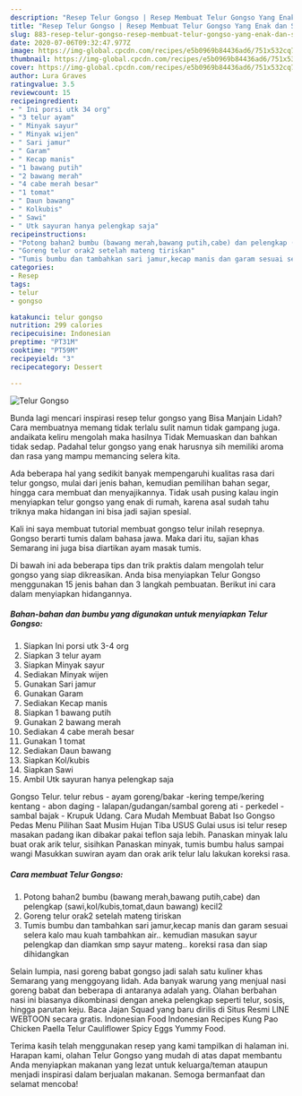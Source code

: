 ```yaml
---
description: "Resep Telur Gongso | Resep Membuat Telur Gongso Yang Enak dan Simpel"
title: "Resep Telur Gongso | Resep Membuat Telur Gongso Yang Enak dan Simpel"
slug: 883-resep-telur-gongso-resep-membuat-telur-gongso-yang-enak-dan-simpel
date: 2020-07-06T09:32:47.977Z
image: https://img-global.cpcdn.com/recipes/e5b0969b84436ad6/751x532cq70/telur-gongso-foto-resep-utama.jpg
thumbnail: https://img-global.cpcdn.com/recipes/e5b0969b84436ad6/751x532cq70/telur-gongso-foto-resep-utama.jpg
cover: https://img-global.cpcdn.com/recipes/e5b0969b84436ad6/751x532cq70/telur-gongso-foto-resep-utama.jpg
author: Lura Graves
ratingvalue: 3.5
reviewcount: 15
recipeingredient:
- " Ini porsi utk 34 org"
- "3 telur ayam"
- " Minyak sayur"
- " Minyak wijen"
- " Sari jamur"
- " Garam"
- " Kecap manis"
- "1 bawang putih"
- "2 bawang merah"
- "4 cabe merah besar"
- "1 tomat"
- " Daun bawang"
- " Kolkubis"
- " Sawi"
- " Utk sayuran hanya pelengkap saja"
recipeinstructions:
- "Potong bahan2 bumbu (bawang merah,bawang putih,cabe) dan pelengkap (sawi,kol/kubis,tomat,daun bawang) kecil2"
- "Goreng telur orak2 setelah mateng tiriskan"
- "Tumis bumbu dan tambahkan sari jamur,kecap manis dan garam sesuai selera kalo mau kuah tambahkan air.. kemudian masukan sayur pelengkap dan diamkan smp sayur mateng.. koreksi rasa dan siap dihidangkan"
categories:
- Resep
tags:
- telur
- gongso

katakunci: telur gongso 
nutrition: 299 calories
recipecuisine: Indonesian
preptime: "PT31M"
cooktime: "PT59M"
recipeyield: "3"
recipecategory: Dessert

---
```



![Telur Gongso](https://img-global.cpcdn.com/recipes/e5b0969b84436ad6/751x532cq70/telur-gongso-foto-resep-utama.jpg)

Bunda lagi mencari inspirasi resep telur gongso yang Bisa Manjain Lidah? Cara membuatnya memang tidak terlalu sulit namun tidak gampang juga. andaikata keliru mengolah maka hasilnya Tidak Memuaskan dan bahkan tidak sedap. Padahal telur gongso yang enak harusnya sih memiliki aroma dan rasa yang mampu memancing selera kita.

Ada beberapa hal yang sedikit banyak mempengaruhi kualitas rasa dari telur gongso, mulai dari jenis bahan, kemudian pemilihan bahan segar, hingga cara membuat dan menyajikannya. Tidak usah pusing kalau ingin menyiapkan telur gongso yang enak di rumah, karena asal sudah tahu triknya maka hidangan ini bisa jadi sajian spesial.

Kali ini saya membuat tutorial membuat gongso telur inilah resepnya. Gongso berarti tumis dalam bahasa jawa. Maka dari itu, sajian khas Semarang ini juga bisa diartikan ayam masak tumis.


Di bawah ini ada beberapa tips dan trik praktis dalam mengolah telur gongso yang siap dikreasikan. Anda bisa menyiapkan Telur Gongso menggunakan 15 jenis bahan dan 3 langkah pembuatan. Berikut ini cara dalam menyiapkan hidangannya.

<!--inarticleads1-->

##### Bahan-bahan dan bumbu yang digunakan untuk menyiapkan Telur Gongso:

1. Siapkan  Ini porsi utk 3-4 org
1. Siapkan 3 telur ayam
1. Siapkan  Minyak sayur
1. Sediakan  Minyak wijen
1. Gunakan  Sari jamur
1. Gunakan  Garam
1. Sediakan  Kecap manis
1. Siapkan 1 bawang putih
1. Gunakan 2 bawang merah
1. Sediakan 4 cabe merah besar
1. Gunakan 1 tomat
1. Sediakan  Daun bawang
1. Siapkan  Kol/kubis
1. Siapkan  Sawi
1. Ambil  Utk sayuran hanya pelengkap saja


Gongso Telur. telur rebus - ayam goreng/bakar -kering tempe/kering kentang - abon daging - lalapan/gudangan/sambal goreng ati - perkedel - sambal bajak - Krupuk Udang. Cara Mudah Membuat Babat Iso Gongso Pedas Menu Pilihan Saat Musim Hujan Tiba USUS Gulai usus isi telur resep masakan padang ikan dibakar pakai teflon saja lebih. Panaskan minyak lalu buat orak arik telur, sisihkan Panaskan minyak, tumis bumbu halus sampai wangi Masukkan suwiran ayam dan orak arik telur lalu lakukan koreksi rasa. 

<!--inarticleads2-->

##### Cara membuat Telur Gongso:

1. Potong bahan2 bumbu (bawang merah,bawang putih,cabe) dan pelengkap (sawi,kol/kubis,tomat,daun bawang) kecil2
1. Goreng telur orak2 setelah mateng tiriskan
1. Tumis bumbu dan tambahkan sari jamur,kecap manis dan garam sesuai selera kalo mau kuah tambahkan air.. kemudian masukan sayur pelengkap dan diamkan smp sayur mateng.. koreksi rasa dan siap dihidangkan


Selain lumpia, nasi goreng babat gongso jadi salah satu kuliner khas Semarang yang menggoyang lidah. Ada banyak warung yang menjual nasi goreng babat dan beberapa di antaranya adalah yang. Olahan berbahan nasi ini biasanya dikombinasi dengan aneka pelengkap seperti telur, sosis, hingga parutan keju. Baca Jajan Squad yang baru dirilis di Situs Resmi LINE WEBTOON secara gratis. Indonesian Food Indonesian Recipes Kung Pao Chicken Paella Telur Cauliflower Spicy Eggs Yummy Food. 

Terima kasih telah menggunakan resep yang kami tampilkan di halaman ini. Harapan kami, olahan Telur Gongso yang mudah di atas dapat membantu Anda menyiapkan makanan yang lezat untuk keluarga/teman ataupun menjadi inspirasi dalam berjualan makanan. Semoga bermanfaat dan selamat mencoba!
